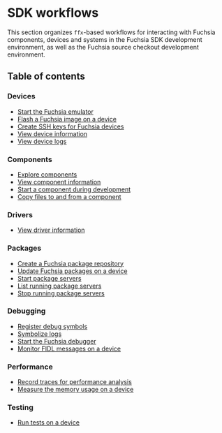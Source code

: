 # SDK workflows

This section organizes `ffx`-based workflows for interacting
with Fuchsia components, devices and systems in the Fuchsia
SDK development environment, as well as the Fuchsia source
checkout development environment.

## Table of contents

### Devices

* [Start the Fuchsia emulator][start-femu]
* [Flash a Fuchsia image on a device][flash-device]
* [Create SSH keys for Fuchsia devices][create-ssh-keys]
* [View device information][view-device-info]
* [View device logs][view-device-logs]

### Components

* [Explore components][explore-components]
* [View component information][view-component-info]
* [Start a component during development][start-a-component]
* [Copy files to and from a component][copy-files]

### Drivers

* [View driver information][view-driver-info]

### Packages

* [Create a Fuchsia package repository][create-a-package-repo]
* [Update Fuchsia packages on a device][update-packages]
* [Start package servers][start-package-servers]
* [List running package servers][list-package-servers]
* [Stop running package servers][stop-package-servers]

### Debugging

* [Register debug symbols][register-symbols]
* [Symbolize logs][symbolize-logs]
* [Start the Fuchsia debugger][start-zxdb]
* [Monitor FIDL messages on a device][monitor-fidl]

### Performance

* [Record traces for performance analysis][record-traces]
* [Measure the memory usage on a device][measure-memory-usage]

### Testing

* [Run tests on a device][run-tests]

<!-- Reference links -->

[ffx-reference]: https://fuchsia.dev/reference/tools/sdk/ffx
[fuchsia-components]: /docs/concepts/components/v2/README.md
[fuchsia-packages]: /docs/concepts/packages/package.md
[start-femu]: start-the-fuchsia-emulator.md
[view-device-info]: view-device-information.md
[flash-device]: flash-a-device.md
[create-ssh-keys]: create-ssh-keys-for-devices.md
[view-device-logs]: view-device-logs.md
[view-component-info]: view-component-information.md
[start-a-component]: start-a-component-during-development.md
[copy-files]: copy-files-to-and-from-a-component.md
[view-driver-info]: view-driver-information.md
[create-a-package-repo]: create-a-package-repository.md
[update-packages]: update-packages-on-a-device.md
[register-symbols]: register-debug-symbols.md
[symbolize-logs]: symbolize-logs.md
[start-zxdb]: start-the-fuchsia-debugger.md
[monitor-fidl]: monitor-fidl-messages-on-a-device.md
[record-traces]: record-traces.md
[explore-components]: explore-components.md
[measure-memory-usage]: explore-memory-usage.md
[run-tests]: run-device-tests.md
[start-package-servers]: start-package-servers.md
[list-package-servers]: list-package-servers.md
[stop-package-servers]: stop-package-servers.md
